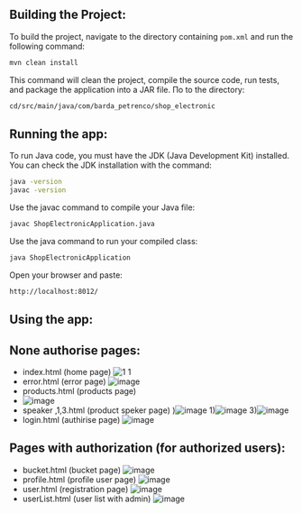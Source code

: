 ## Building the Project:

To build the project, navigate to the directory containing `pom.xml` and run the following command:

```bash
mvn clean install
```
This command will clean the project, compile the source code, run tests, and package the application into a JAR file.
Пo to the directory:
```bash
cd/src/main/java/com/barda_petrenco/shop_electronic
```
## Running the app:
To run Java code, you must have the JDK (Java Development Kit) installed. You can check the JDK installation with the command:

```bash
java -version
javac -version
```

Use the javac command to compile your Java file:
```bash
javac ShopElectronicApplication.java
```
Use the java command to run your compiled class:
```bash
java ShopElectronicApplication
```
Open your browser and paste:
```bash
http://localhost:8012/
```
## Using the app:
## None authorise pages:
- index.html (home page)
  ![1 1](https://github.com/dsfgdfsdf/Shop-1/assets/97519442/35209be9-b4dc-4eea-b9d1-dfa46a190ad5)
- error.html (error page)
![image](https://github.com/dsfgdfsdf/Shop-1/assets/97519442/98545e66-621e-4f39-b837-1e75575f2076)
- products.html (products page)
- ![image](https://github.com/dsfgdfsdf/Shop-1/assets/97519442/b25b80a8-16e2-4a47-ba53-a2ae75c70fb1)
- speaker ,1,3.html (product speker page)
)![image](https://github.com/dsfgdfsdf/Shop-1/assets/97519442/6579d1b4-27f1-4d2f-bd5f-68f8ce5b87ab)
1)![image](https://github.com/dsfgdfsdf/Shop-1/assets/97519442/d9237d26-6d45-4b69-a40b-1714215ddcb4)
3)![image](https://github.com/dsfgdfsdf/Shop-1/assets/97519442/e8a84c1f-61db-4b2d-bb01-6ccad6b90f2f)
- login.html (authirise page)
![image](https://github.com/dsfgdfsdf/Shop-1/assets/97519442/bc936992-17f9-4645-8a51-df07c4e94d69)
## Pages with authorization (for authorized users):
- bucket.html (bucket page)
![image](https://github.com/dsfgdfsdf/Shop-1/assets/97519442/56e24286-3398-4558-bf58-3d80f1b0efa9)
- profile.html (profile user page)
![image](https://github.com/dsfgdfsdf/Shop-1/assets/97519442/95e99504-1add-4545-8ec5-9b2dc543e30f)
- user.html (registration page)
![image](https://github.com/dsfgdfsdf/Shop-1/assets/97519442/7f25f228-9400-4391-9c71-7a439eaba93a)
- userList.html (user list with admin)
![image](https://github.com/dsfgdfsdf/Shop-1/assets/97519442/1e6593d5-0f01-44d5-81ff-9d5e2a4500c4)


